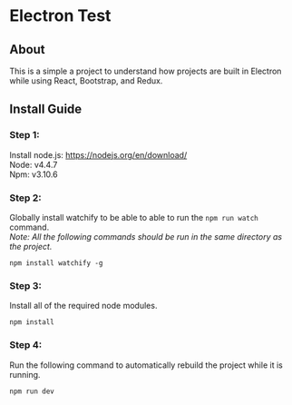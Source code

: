 # Electron Test

## About

This is a simple a project to understand how projects are built in Electron while using React, Bootstrap, and Redux.

## Install Guide

### Step 1:
Install node.js: https://nodejs.org/en/download/ <br/>
Node: v4.4.7 <br/>
Npm: v3.10.6

### Step 2:
Globally install watchify to be able to able to run the `npm run watch` command. <br/>
*Note: All the following commands should be run in the same directory as the project.*
```
npm install watchify -g
```

### Step 3:
Install all of the required node modules.
```
npm install
```

### Step 4:
Run the following command to automatically rebuild the project while it is running.
```
npm run dev
```
